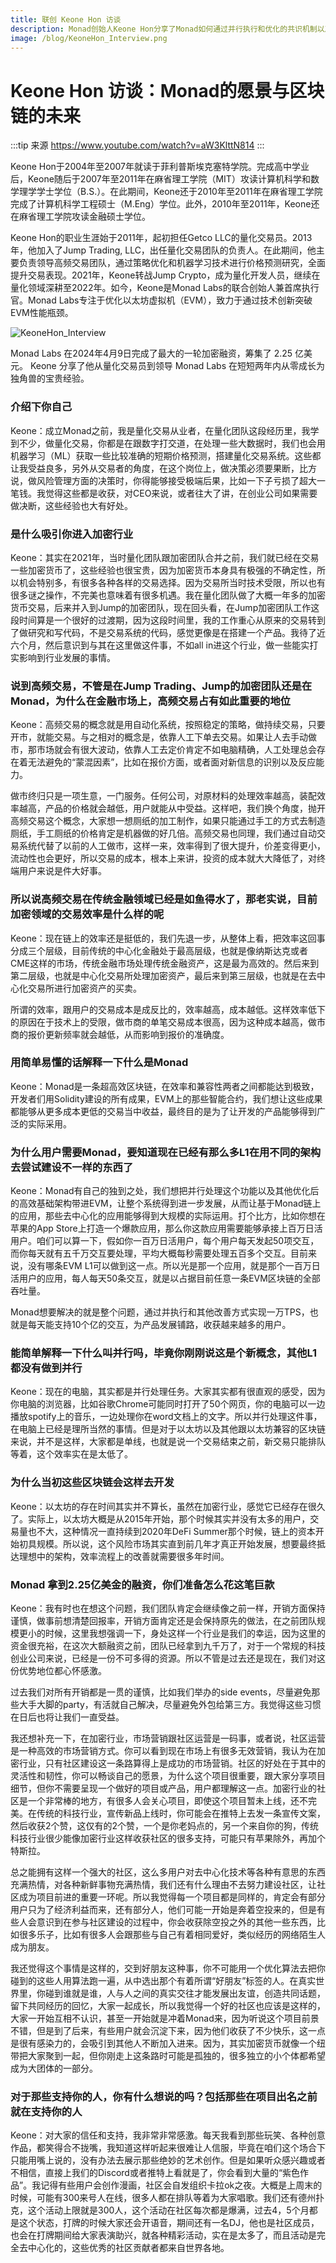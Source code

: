 ```yaml
---
title: 联创 Keone Hon 访谈 
description: Monad创始人Keone Hon分享了Monad如何通过并行执行和优化的共识机制以及他对Web3未来的展望
image: /blog/KeoneHon_Interview.png
---
```


# Keone Hon 访谈：Monad的愿景与区块链的未来

:::tip 来源
https://www.youtube.com/watch?v=aW3KlttN814
:::

Keone Hon于2004年至2007年就读于菲利普斯埃克塞特学院。完成高中学业后，Keone随后于2007年至2011年在麻省理工学院（MIT）攻读计算机科学和数学理学学士学位（B.S.）。在此期间，Keone还于2010年至2011年在麻省理工学院完成了计算机科学工程硕士（M.Eng）学位。此外，2010年至2011年，Keone还在麻省理工学院攻读金融硕士学位。


Keone Hon的职业生涯始于2011年，起初担任Getco LLC的量化交易员。2013年，他加入了Jump Trading, LLC，出任量化交易团队的负责人。在此期间，他主要负责领导高频交易团队，通过策略优化和机器学习技术进行价格预测研究，全面提升交易表现。2021年，Keone转战Jump Crypto，成为量化开发人员，继续在量化领域深耕至2022年。如今，Keone是Monad Labs的联合创始人兼首席执行官。Monad Labs专注于优化以太坊虚拟机（EVM），致力于通过技术创新突破EVM性能瓶颈。


![KeoneHon_Interview](/blog/KeoneHon_Interview.png)

Monad Labs 在2024年4月9日完成了最大的一轮加密融资，筹集了 2.25 亿美元。
Keone 分享了他从量化交易员到领导 Monad Labs 在短短两年内从零成长为独角兽的宝贵经验。


### 介绍下你自己

Keone：成立Monad之前，我是量化交易从业者，在量化团队这段经历里，我学到不少，做量化交易，你都是在跟数字打交道，在处理一些大数据时，我们也会用机器学习（ML）获取一些比较准确的短期价格预测，搭建量化交易系统。这些都让我受益良多，另外从交易者的角度，在这个岗位上，做决策必须要果断，比方说，做风险管理方面的决策时，你得能够接受极端后果，比如一下子亏损了超大一笔钱。我觉得这些都是收获，对CEO来说，或者往大了讲，在创业公司如果需要做决断，这些经验也大有好处。


### 是什么吸引你进入加密行业

Keone：其实在2021年，当时量化团队跟加密团队合并之前，我们就已经在交易一些加密货币了，这些经验也很宝贵，因为加密货币本身具有极强的不确定性，所以机会特别多，有很多各种各样的交易选择。因为交易所当时技术受限，所以也有很多谜之操作，不完美也意味着有很多机遇。我在量化团队做了大概一年多的加密货币交易，后来并入到Jump的加密团队，现在回头看，在Jump加密团队工作这段时间算是一个很好的过渡期，因为这段时间里，我的工作重心从原来的交易转到了做研究和写代码，不是交易系统的代码，感觉更像是在搭建一个产品。我待了近六个月，然后意识到与其在这里做这件事，不如all in进这个行业，做一些能实打实影响到行业发展的事情。


### 说到高频交易，不管是在Jump Trading、Jump的加密团队还是在Monad，为什么在金融市场上，高频交易占有如此重要的地位

Keone：高频交易的概念就是用自动化系统，按照稳定的策略，做持续交易，只要开市，就能交易。与之相对的概念是，依靠人工下单去交易。如果让人去手动做市，那市场就会有很大波动，依靠人工去定价肯定不如电脑精确，人工处理总会存在着无法避免的“蒙混因素”，比如在报价方面，或者面对新信息的识别以及反应能力。

做市终归只是一项生意，一门服务。任何公司，对原材料的处理效率越高，装配效率越高，产品的价格就会越低，用户就能从中受益。这样吧，我们换个角度，抛开高频交易这个概念，大家想一想厕纸的加工制作，如果只能通过手工的方式去制造厕纸，手工厕纸的价格肯定是机器做的好几倍。高频交易也同理，我们通过自动交易系统代替了以前的人工做市，这样一来，效率得到了很大提升，价差变得更小，流动性也会更好，所以交易的成本，根本上来讲，投资的成本就大大降低了，对终端用户来说是件大好事。


### 所以说高频交易在传统金融领域已经是如鱼得水了，那老实说，目前加密领域的交易效率是什么样的呢

Keone：现在链上的效率还是挺低的，我们先退一步，从整体上看，把效率这回事分成三个层级，目前传统的中心化金融处于最高层级，也就是像纳斯达克或者CME这样的市场，传统金融市场处理传统金融资产，这是最为高效的。然后来到第二层级，也就是中心化交易所处理加密资产，最后来到第三层级，也就是在去中心化交易所进行加密资产的买卖。

所谓的效率，跟用户的交易成本是成反比的，效率越高，成本越低。这样效率低下的原因在于技术上的受限，做市商的单笔交易成本很高，因为这种成本越高，做市商的报价更新频率就会越低，从而影响到报价的准确度。


### 用简单易懂的话解释一下什么是Monad

Keone：Monad是一条超高效区块链，在效率和兼容性两者之间都能达到极致，开发者们用Solidity建设的所有成果，EVM上的那些智能合约，我们想让这些成果都能够从更多成本更低的交易当中收益，最终目的是为了让开发的产品能够得到广泛的实际采用。


### 为什么用户需要Monad，要知道现在已经有那么多L1在用不同的架构去尝试建设不一样的东西了

Keone：Monad有自己的独到之处，我们想把并行处理这个功能以及其他优化后的高效基础架构带进EVM，让整个系统得到进一步发展，从而让基于Monad链上的应用，那些去中心化的应用能够得到大规模的实际运用。打个比方，比如你想在苹果的App Store上打造一个爆款应用，那么你这款应用需要能够承接上百万日活用户。咱们可以算一下，假如你一百万日活用户，每个用户每天发起50项交互，而你每天就有五千万交互要处理，平均大概每秒需要处理五百多个交互。目前来说，没有哪条EVM L1可以做到这一点。所以光是那一个应用，就是那个一百万日活用户的应用，每人每天50条交互，就是以占据目前任意一条EVM区块链的全部吞吐量。



Monad想要解决的就是整个问题，通过并执行和其他改善方式实现一万TPS，也就是每天能支持10个亿的交互，为产品发展铺路，收获越来越多的用户。


### 能简单解释一下什么叫并行吗，毕竟你刚刚说这是个新概念，其他L1都没有做到并行

Keone：现在的电脑，其实都是并行处理任务。大家其实都有很直观的感受，因为你电脑的浏览器，比如谷歌Chrome可能同时打开了50个网页，你的电脑可以一边播放spotify上的音乐，一边处理你在word文档上的文字。所以并行处理这件事，在电脑上已经是理所当然的事情。但是对于以太坊以及其他跟以太坊兼容的区块链来说，并不是这样，大家都是单线，也就是说一个交易结束之前，新交易只能排队等着，这个效率实在是太低了。


### 为什么当初这些区块链会这样去开发

Keone：以太坊的存在时间其实并不算长，虽然在加密行业，感觉它已经存在很久了。实际上，以太坊大概是从2015年开始，那个时候其实并没有太多的用户，交易量也不大，这种情况一直持续到2020年DeFi Summer那个时候，链上的资本开始初具规模。所以说，这个风险市场其实直到前几年才真正开始发展，想要最终抵达理想中的架构，效率流程上的改善就需要很多年时间。


### Monad 拿到2.25亿美金的融资，你们准备怎么花这笔巨款

Keone：我有时也在想这个问题，我们团队肯定会继续像之前一样，开销方面保持谨慎，做事前想清楚回报率，开销方面肯定还是会保持原先的做法，在之前团队规模更小的时候，这里我想强调一下，身处这样一个行业是我们的幸运，因为这里的资金很充裕，在这次大额融资之前，团队已经拿到九千万了，对于一个常规的科技创业公司来说，已经是一份不可多得的资源。所以不管是过去还是现在，我们对这份优势地位都心怀感激。

过去我们对所有开销都是一贯的谨慎，比如我们举办的side events，尽量避免那些大手大脚的party，有活就自己解决，尽量避免外包给第三方。我觉得这些习惯在日后也将让我们一直受益。

我还想补充一下，在加密行业，市场营销跟社区运营是一码事，或者说，社区运营是一种高效的市场营销方式。你可以看到现在市场上有很多无效营销，我认为在加密行业，只有社区建设这一条路算得上是成功的市场营销。社区的好处在于其中的灵活性和韧性，你可以畅谈自己的愿景，为什么这个项目很重要，跟大家分享项目细节，但你不需要呈现一个做好的项目或产品，用户都理解这一点。加密行业的社区是一个非常棒的地方，有很多人会关心项目，即使这个项目暂未上线，还不完美。在传统的科技行业，宣传新品上线时，你可能会在推特上去发一条宣传文案，然后收获2个赞，这仅有的2个赞，一个是你老妈点的，另一个来自你的狗，传统科技行业很少能像加密行业这样收获社区的很多支持，可能只有苹果除外，再加个特斯拉。

总之能拥有这样一个强大的社区，这么多用户对去中心化技术等各种有意思的东西充满热情，对各种新鲜事物充满热情，我们还有什么理由不去努力建设社区，让社区成为项目前进的重要一环呢。所以我觉得每一个项目都是同样的，肯定会有部分用户只为了经济利益而来，还有部分人，他们可能一开始是奔着空投来的，但是有些人会意识到在参与社区建设的过程中，你会收获除空投之外的其他一些东西，比如很多乐子，比如有很多人会跟那些与自己有着相同爱好，类似经历的网络陌生人成为朋友。

我还觉得这个事情是这样的，交到好朋友这种事，你不可能用一个优化算法去把你碰到的这些人用算法跑一遍，从中选出那个有着所谓“好朋友”标签的人。在真实世界里，你碰到谁就是谁，人与人之间的真实交往才能发展出友谊，创造共同话题，留下共同经历的回忆，大家一起成长，所以我觉得一个好的社区也应该是这样的，大家一开始互相不认识，甚至一开始就是冲着Monad来，因为听说这个项目前景不错，但是到了后来，有些用户就会沉淀下来，因为他们收获了不少快乐，这一点是很有感染力的，会吸引到其他人不断加入进来。因为，其实加密货币就像一个纽带把大家聚到一起，但你刚走上这条路时可能是孤独的，很多独立的小个体都希望成为大团体的一部分。


### 对于那些支持你的人，你有什么想说的吗？包括那些在项目出名之前就在支持你的人

Keone：对大家的信任和支持，我非常非常感激。每天我看到那些玩笑、各种创意作品，都笑得合不拢嘴，我知道这样听起来很难让人信服，毕竟在咱们这个场合下只能用嘴上说的，没有办法去展示那些绝妙的艺术创作。但是如果听众感兴趣或者不相信，直接上我们的Discord或者推特上看就是了，你会看到大量的“紫色作品”。我记得有些用户会创作漫画，社区会自发组织卡拉ok之夜。大概是上周末的时候，可能有300来号人在线，很多人都在排队等着为大家唱歌。我们还有德州扑克，这个活动上限就是300人，这个活动在社区每次都是爆满，过去4，5个月都是这个状态，打牌的时候大家还会开语音，期间还有一名DJ，他也是社区成员，也会在打牌期间给大家表演助兴，就各种精彩活动，实在是太多了，而且活动是完全去中心化的，这些优秀的社区贡献者都来自世界各地。
